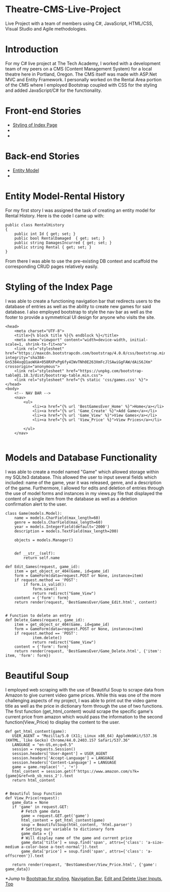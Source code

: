 
# Theatre-CMS-Live-Project <a id="top"></a>
Live Project with a team of members using C#, JavaScript, HTML/CSS, Visual Studio and Agile methodologies.
# Introduction 
For my C# live project at The Tech Academy, I worked with a development team of my peers on a CMS (Content Management System) for a local theatre here in Portland, Oregon. The CMS itself was made with ASP.Net MVC and Entity Framework. I personally worked on the Rental Area portion of the CMS where I employed Bootstrap coupled with CSS for the styling and added JavaScript/C# for the functionality.
# Front-end Stories
* [Styling of Index Page](#index-page)
* [](#)
* [](#)

# Back-end Stories
* [Entity Model](#entity-model)
* [](#)


# Entity Model-Rental History <a id="entity-model"></a>
For my first story I was assigned the task of creating an entity model for Rental History. Here is the code I came up with:
```
public class RentalHistory
{
    public int Id { get; set; }
    public bool RentalDamaged  { get; set; }
    public string DamagesIncurred { get; set; }
    public string Rental { get; set; }
}
```
From there I was able to use the pre-existing DB context and scaffold the corresponding CRUD pages relatively easily.


# Styling of the Index Page <a id="index-page"></a>
I was able to create a functioning navigation bar that redirects users to the database of entries as well as the ability to create new games for said database. I also employed bootstrap to style the nav bar as well as the footer to provide a symmetrical UI design for anyone who visits the site.

```
<head>
    <meta charset="UTF-8">
    <title>{% block title %}{% endblock %}</title>
    <meta name="viewport" content="width=device-width, initial-scale=1, shrink-to-fit=no">
    <link rel="stylesheet" href="https://maxcdn.bootstrapcdn.com/bootstrap/4.0.0/css/bootstrap.min.css" integrity="sha384-Gn5384xqQ1aoWXA+058RXPxPg6fy4IWvTNh0E263XmFcJlSAwiGgFAW/dAiS6JXm" crossorigin="anonymous">
    <link rel="stylesheet" href="https://unpkg.com/bootstrap-table@1.18.3/dist/bootstrap-table.min.css">
    <link rel="stylesheet" href="{% static 'css/games.css' %}">
</head>
<body>
    <!-- NAV BAR -->
    <nav>
        <ul>
            <li><a href="{% url 'BestGamesEver_Home' %}">Home</a></li>
            <li><a href="{% url 'Game_Create' %}">Add Game</a></li>
            <li><a href="{% url 'Game_View' %}">View Games</a></li>
            <li><a href="{% url 'View_Price' %}">View Prices</a></li>
            
        </ul>
    </nav>
    
   ```
# Models and Database Functionality <a id="edit-and-delete-functions"></a>
I was able to create a model named "Game" which allowed storage within my SQLite3 database. This allowed the user to input several fields which included: name of the game, year it was released, genre, and a description of the game. Furthermore, I allowed for edits and deletion of entries through the use of model forms and instances in my views.py file that displayed the content of a single item from the database as well as a deletion confirmation alert to the user.

```
class Game(models.Model):
    name = models.CharField(max_length=60)
    genre = models.CharField(max_length=60)
    year = models.IntegerField(default='2000')
    description = models.TextField(max_length=200)

    objects = models.Manager()


    def __str__(self):
        return self.name
```

```
def Edit_Games(request, game_id):
    item = get_object_or_404(Game, id=game_id)
    form = GameForm(data=request.POST or None, instance=item)
    if request.method == 'POST':
        if form.is_valid():
            form.save()
            return redirect("Game_View")
    content = {'form': form}
    return render(request, 'BestGamesEver/Game_Edit.html', content)


# Function to delete an entry
def Delete_Games(request, game_id):
    item = get_object_or_404(Game, id=game_id)
    form = GameForm(data=request.POST or None, instance=item)
    if request.method == 'POST':
            item.delete()
            return redirect("Game_View")
    content = {'form': form}
    return render(request, 'BestGamesEver/Game_Delete.html', {'item': item, 'form': form})
 ```
 
 # Beautiful Soup <a id="beautiful-soup"></a>
 I employed web scraping with the use of Beautiful Soup to scrape data from Amazon to give current video game prices. While this was one of the more challenging aspects of my project, I was able to print out the video game title as well as the price in dictionary form through the use of two functions. The first function (get_html_content) would scrape the specific game's current price from amazon which would pass the information to the second function(View_Price) to display the content to the user.
 
 ```
 def get_html_content(game):
    USER_AGENT = "Mozilla/5.0 (X11; Linux x86_64) AppleWebKit/537.36 (KHTML, like Gecko) Chrome/44.0.2403.157 Safari/537.36"
    LANGUAGE = "en-US,en;q=0.5"
    session = requests.Session()
    session.headers['User-Agent'] = USER_AGENT
    session.headers['Accept-Language'] = LANGUAGE
    session.headers['Content-Language'] = LANGUAGE
    game = game.replace(' ', '+')
    html_content = session.get(f'https://www.amazon.com/s?k={game}&ref=nb_sb_noss_2').text
    return html_content


# Beautiful Soup Function
def View_Price(request):
    game_data = None
    if 'game' in request.GET:
        # Fetch game data
        game = request.GET.get('game')
        html_content = get_html_content(game)
        soup = BeautifulSoup(html_content, 'html.parser')
        # Setting our variable to dictionary form
        game_data = {}
        # Will display name of the game and current price
        game_data['title'] = soup.find('span', attrs={'class': 'a-size-medium a-color-base a-text-normal'}).text
        game_data['price'] = soup.find('span', attrs={'class': 'a-offscreen'}).text

    return render(request, 'BestGamesEver/View_Price.html', {'game': game_data})
 
 ```
 
 
 *Jump to [Bootstrap for styling](#bootstrap), [Navigation Bar](#navigation-bar), [Edit and Delete User Inputs](#edit-and-delete-functions), [Top](#top)


